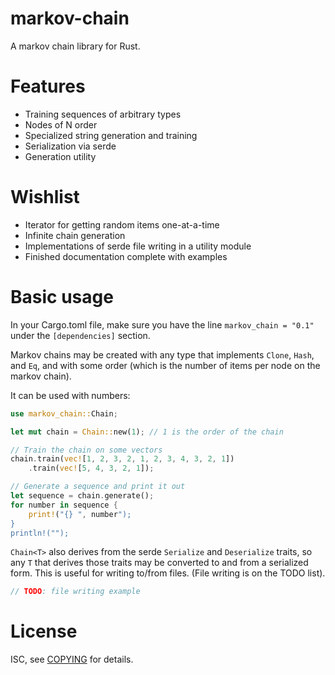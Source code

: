 # markov-chain
A markov chain library for Rust.

# Features
* Training sequences of arbitrary types
* Nodes of N order
* Specialized string generation and training
* Serialization via serde
* Generation utility

# Wishlist
* Iterator for getting random items one-at-a-time
* Infinite chain generation
* Implementations of serde file writing in a utility module
* Finished documentation complete with examples

# Basic usage
In your Cargo.toml file, make sure you have the line `markov_chain = "0.1"`
under the `[dependencies]` section.

Markov chains may be created with any type that implements `Clone`, `Hash`,
and `Eq`, and with some order (which is the number of items per node on the
markov chain).

It can be used with numbers:

```rust
use markov_chain::Chain;

let mut chain = Chain::new(1); // 1 is the order of the chain

// Train the chain on some vectors
chain.train(vec![1, 2, 3, 2, 1, 2, 3, 4, 3, 2, 1])
    .train(vec![5, 4, 3, 2, 1]);

// Generate a sequence and print it out
let sequence = chain.generate();
for number in sequence {
    print!("{} ", number");
}
println!("");
```

`Chain<T>` also derives from the serde `Serialize` and `Deserialize` traits, so
any `T` that derives those traits may be converted to and from a serialized
form. This is useful for writing to/from files. (File writing is on the TODO
list).

```rust
// TODO: file writing example
```

# License
ISC, see [COPYING](COPYING) for details.
